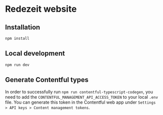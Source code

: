# Redezeit website

## Installation

```
npm install
```

## Local development

```
npm run dev
```

## Generate Contentful types

In order to successfully run `npm run contentful-typescript-codegen`, you need to add the `CONTENTFUL_MANAGEMENT_API_ACCESS_TOKEN` to your local `.env` file. You can generate this token in the Contentful web app under `Settings > API keys > Content management tokens`.
